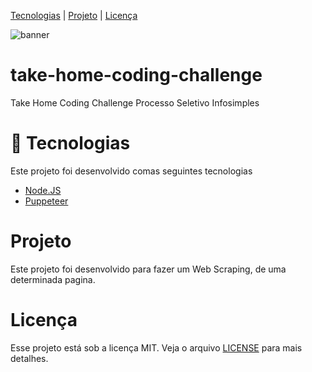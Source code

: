 [Tecnologias](https://github.com/Ias4g/take-home-coding-challenge#-tecnologias) | [Projeto](https://github.com/Ias4g/take-home-coding-challenge#-projeto) | [Licença](https://github.com/Ias4g/take-home-coding-challenge#-licença)

![banner](https://user-images.githubusercontent.com/62667424/186507967-4d89772c-4680-490a-b07e-3bbdf579e716.png)

# take-home-coding-challenge
 Take Home Coding Challenge Processo Seletivo Infosimples

# 🚀 Tecnologias
Este projeto foi desenvolvido comas seguintes tecnologias
* [Node.JS](https://nodejs.org/en/)
* [Puppeteer](https://github.com/puppeteer/puppeteer)

# Projeto
Este projeto foi desenvolvido para fazer um Web Scraping, de uma determinada pagina.

# Licença
Esse projeto está sob a licença MIT. Veja o arquivo [LICENSE](LICENSE) para mais detalhes.